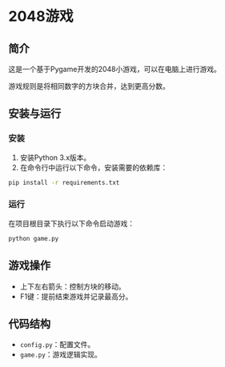 # 2048游戏

## 简介

这是一个基于Pygame开发的2048小游戏，可以在电脑上进行游戏。

游戏规则是将相同数字的方块合并，达到更高分数。



## 安装与运行

### 安装

1. 安装Python 3.x版本。
2. 在命令行中运行以下命令，安装需要的依赖库：

```bash
pip install -r requirements.txt
```

### 运行

在项目根目录下执行以下命令启动游戏：

```bash
python game.py
```



## 游戏操作

- 上下左右箭头：控制方块的移动。
- F1键：提前结束游戏并记录最高分。



## 代码结构

- `config.py`：配置文件。
- `game.py`：游戏逻辑实现。

